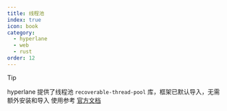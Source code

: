 ```yaml
---
title: 线程池
index: true
icon: book
category:
  - hyperlane
  - web
  - rust
order: 12
---
```


> [!tip]
> hyperlane 提供了线程池 `recoverable-thread-pool` 库，框架已默认导入，无需额外安装和导入
> 使用参考 [官方文档](../recoverable-thread-pool/README.md)

<Bottom />
